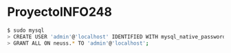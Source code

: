 # ProyectoINFO248 

~~~bash
$ sudo mysql
> CREATE USER 'admin'@'localhost' IDENTIFIED WITH mysql_native_password BY 'admin';
> GRANT ALL ON neuss.* TO 'admin'@'localhost';
~~~